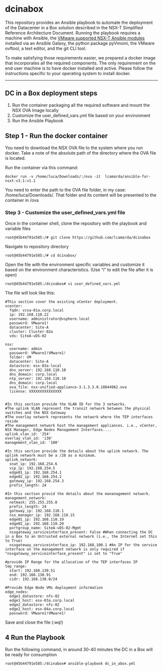 # dcinabox
This repository provides an Ansible playbook to automate the deployment of the Datacenter in a Box solution described in the NSX-T Simplified Reference Architecture Document. Running the playbook requires a machine with Ansible, the [VMware supported NSX-T Ansible modules](https://github.com/vmware/ansible-for-nsxt) installed via an Ansible Galaxy, the python package pyVmomi, the VMware ovftool, a text editor, and the git CLI tool. 

To make satisfying those requirements easier, we prepared a docker image that incorporates all the required components. The only requirement on the end user machine is to have docker installed and active.  Please follow the instructions specific to your operating system to install docker.

___

## DC in a Box deployment steps
1)	Run the container packaging all the required software and mount the NSX OVA Image locally
2)	Customize the user_defined_vars.yml file based on your environment
3)	Run the Ansible Playbook

## Step 1 - Run the docker container
You need to download the NSX OVA file to the system where you run docker. Take a note of the absolute path of the directory where the OVA file is located.

Run the container via this command:
```
docker run -v /home/luca/Downloads/:/ova -it  lcamarda/ansible-for-nsxt-v3.1:v1.1
```
You need to enter the path to the OVA file folder, in my case: /home/luca/Downloads/. That folder and its content will be presented to the container in /ova

### Step 3 - Customize the user_defined_vars.yml file

Once in the container shell, clone the repository with the playbook and variable files
```
root@45b44791e585:/# git clone https://github.com/lcamarda/dcinabox
```
Navigate to repository directory
```
root@45b44791e585:/# cd dcinabox/
```
Open the file with the environment specific variables and customize it based on the environment characteristics. (Use “i” to edit the file after it is open)
```
root@45b44791e585:/dcinabox# vi user_defined_vars.yml
```
The file will look like this:
```
#This section cover the existing vCenter deployment.
vcenter:
  fqdn: vcsa-01a.corp.local
  ip: 192.168.110.22
  username: administrator@vsphere.local
  password: VMware1!
  datacenter: Site-A
  cluster: Cluster-02a
  vds: SiteA-vDS-02

nsx:
  username: admin
  password: VMware1!VMware1!
  folder: VM
  datacenter: Site-A
  datastore: esx-03a-local
  dns_server: 192.168.110.10
  dns_domain: corp.local
  ntp_server: 192.168.110.10
  dns_domain: corp.local
  ova_file: nsx-unified-appliance-3.1.3.3.0.18844962.ova
  license: XXXXXXXXXXXXXXX


#In this section provide the VLAN ID for the 3 networks.
#The uplink VLAN represent the transit network between the physical switches and the NSX Gateway
#The overlay network represents the network where the TEP interfaces reside
#The management network host the management appliances. i.e., vCenter, NSX Manager, Edge Nodes Management Interfaces....
uplink_vlan_id: '254'
overlay_vlan_id: '130'
management_vlan_id: '100'

#In this section provide the details about the uplink network. The uplink network must be a /28 as a minimum.
uplink_network:
  snat_ip: 192.168.254.6
  vip_ip: 192.168.254.5
  edge01_ip: 192.168.254.1
  edge02_ip: 192.168.254.2
  gateway_ip: 192.168.254.3
  prefix_length: 24

#In this section provid the details about the mananagement network.
management_network:
  netmask: 255.255.255.0
  prefix_length: 24
  gateway_ip: 192.168.110.1
  nsx_manager_ip: 192.168.110.15
  edge01_ip: 192.168.110.19
  edge02_ip: 192.168.110.20
  portgroup_name: SiteA-vDS-02-Mgmt
  nsxgateway_serviceinterface_present: False #When connecting the DC in a Box to an Untrusted external network (i.e., the Internet set this to True)
  nsxgateway_serviceinterface_ip: 192.168.100.1 #An IP for the service interface on the management network is only required if "nsxgateway_serviceinterface_present" is set to "True"

#provide IP Range for the allocation of the TEP interfaces IP
tep_range:
  start: 192.168.130.51
  end: 192.168.130.91
  cidr: 192.168.130.0/24

#Provide Edge Node VMs deployment information
edge_nodes:
  edge1_datastore: nfs-02
  edge1_host: esx-03a.corp.local
  edge2_datastore: nfs-02
  edge2_host: esx-04a.corp.local
  password: VMware1!VMware1!
```
Save and close the file (:wq!)

## 4 Run the Playbook
Run the following command, in around 30-40 minutes the DC in a Box will be ready for consumption
```
root@45b44791e585:/dcinabox# ansible-playbook dc_in_abox.yml
```
